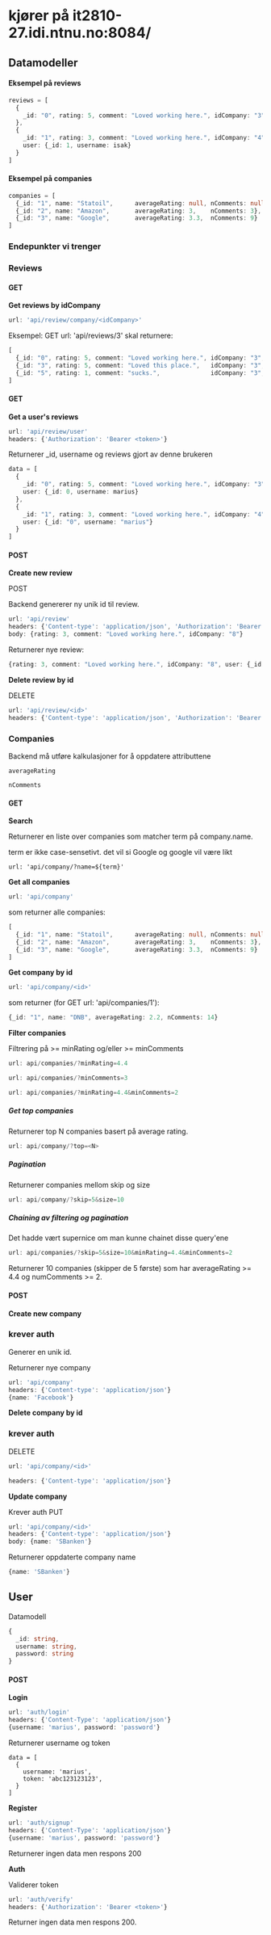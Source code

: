 # kjører på it2810-27.idi.ntnu.no:8084/

## Datamodeller

#### Eksempel på reviews

```typescript
reviews = [
  {
    _id: "0", rating: 5, comment: "Loved working here.", idCompany: "3", 		user: {_id: "0", username: "marius"}
  },	
  {
    _id: "1", rating: 3, comment: "Loved working here.", idCompany: "4", 
  	user: {_id: 1, username: isak}
  } 
]
```



#### Eksempel på companies

```typescript
companies = [
  {_id: "1", name: "Statoil",      averageRating: null, nComments: null},
  {_id: "2", name: "Amazon",       averageRating: 3,    nComments: 3},
  {_id: "3", name: "Google",       averageRating: 3.3,  nComments: 9}
]
```



### Endepunkter vi trenger

### Reviews

#### GET

**Get reviews by idCompany**

```typescript
url: 'api/review/company/<idCompany>'
```

Eksempel:
GET url: 'api/reviews/3' skal returnere:

```typescript
[
  {_id: "0", rating: 5, comment: "Loved working here.", idCompany: "3", idUser: "0", username: "marius"},
  {_id: "3", rating: 5, comment: "Loved this place.",   idCompany: "3", idUser: "0", username: "marius"},
  {_id: "5", rating: 1, comment: "sucks.",              idCompany: "3", idUser: "2", username: "jdawg"}
]
```

#### GET

**Get a user's reviews**

```typescript
url: 'api/review/user'
headers: {'Authorization': 'Bearer <token>'}
```

Returnerer _id, username og reviews gjort av denne brukeren

```typescript
data = [
  {
    _id: "0", rating: 5, comment: "Loved working here.", idCompany: "3", 		
    user: {_id: 0, username: marius}
  },	
  {
    _id: "1", rating: 3, comment: "Loved working here.", idCompany: "4", 
  	user: {_id: "0", username: "marius"}
  } 
]
```



#### POST

**Create new review**

POST

Backend genererer ny unik id til review.

```typescript
url: 'api/review'
headers: {'Content-type': 'application/json', 'Authorization': 'Bearer <token>'}
body: {rating: 3, comment: "Loved working here.", idCompany: "8"}
```

Returnerer nye review: 

```typescript
{rating: 3, comment: "Loved working here.", idCompany: "8", user: {_id: "0", username: "marius"}}
```



**Delete review by id**

DELETE

```typescript
url: 'api/review/<id>'
headers: {'Content-type': 'application/json', 'Authorization': 'Bearer <token>'}
```

### Companies

Backend må utføre kalkulasjoner for å oppdatere attributtene

```
averageRating
```

```
nComments
```



#### GET

**Search**

Returnerer en liste over companies som matcher term på company.name. 

term er ikke case-sensetivt. det vil si Google og google vil være likt

```
url: 'api/company/?name=${term}'
```

**Get all companies**

```typescript
url: 'api/company'
```

som returner alle companies:

```typescript
[
  {_id: "1", name: "Statoil",      averageRating: null, nComments: null},
  {_id: "2", name: "Amazon",       averageRating: 3,    nComments: 3},
  {_id: "3", name: "Google",       averageRating: 3.3,  nComments: 9}
]
```

**Get company by id**

```typescript
url: 'api/company/<id>'
```

som returner (for GET url: 'api/companies/1'):

```typescript
{_id: "1", name: "DNB", averageRating: 2.2, nComments: 14}
```

**Filter companies**

Filtrering på >= minRating og/eller >= minComments 

```typescript
url: api/companies/?minRating=4.4
```

```typescript
url: api/companies/?minComments=3
```

```typescript
url: api/companies/?minRating=4.4&minComments=2
```

##### Get top companies

Returnerer top N companies basert på average rating. 

```typescript
url: api/company/?top=<N>
```

##### **Pagination**

Returnerer companies mellom skip og size

```typescript
url: api/company/?skip=5&size=10
```

##### **Chaining av filtering og pagination**

Det hadde vært supernice om man kunne chainet disse query'ene

```typescript
url: api/companies/?skip=5&size=10&minRating=4.4&minComments=2
```

Returnerer 10 companies (skipper de 5 første) som har averageRating >= 4.4 og numComments >= 2. 

#### POST

**Create new company**

### krever auth

Generer en unik id.

Returnerer nye company

```typescript
url: 'api/company'
headers: {'Content-type': 'application/json'}
{name: 'Facebook'}
```



**Delete company by id**

### krever auth

DELETE

```typescript
url: 'api/company/<id>'
```

```typescript
headers: {'Content-type': 'application/json'}
```



**Update company**

Krever auth
PUT

```typescript
url: 'api/company/<id>'
headers: {'Content-type': 'application/json'}
body: {name: 'SBanken'}
```

Returnerer oppdaterte company name

```typescript
{name: 'SBanken'}
```





## User

Datamodell

```typescript
{
  _id: string,
  username: string,
  password: string
}
```

#### POST

**Login**

```typescript
url: 'auth/login'
headers: {'Content-Type': 'application/json'}
{username: 'marius', password: 'password'}
```

Returnerer username og token

```
data = [
  {
    username: 'marius',
    token: 'abc123123123',
  }
]
```

**Register**

```typescript
url: 'auth/signup'
headers: {'Content-Type': 'application/json'}
{username: 'marius', password: 'password'}
```

Returnerer ingen data men respons 200

**Auth**

Validerer token

```typescript
url: 'auth/verify'
headers: {'Authorization': 'Bearer <token>'}
```

Returner ingen data men respons 200.
